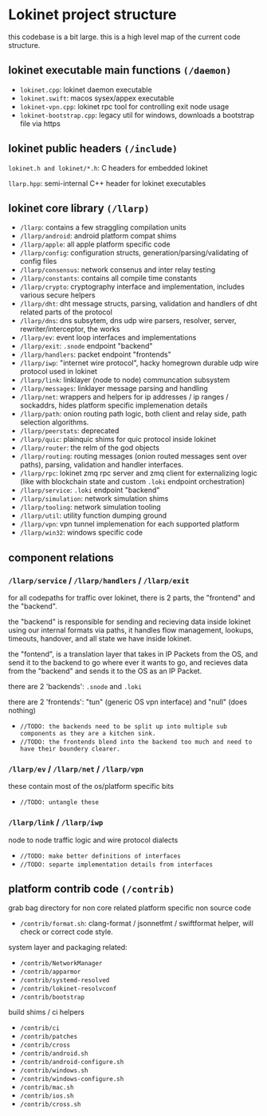 # Lokinet project structure 

this codebase is a bit large. this is a high level map of the current code structure.

## lokinet executable main functions `(/daemon)`

* `lokinet.cpp`: lokinet daemon executable
* `lokinet.swift`: macos sysex/appex executable
* `lokinet-vpn.cpp`: lokinet rpc tool for controlling exit node usage
* `lokinet-bootstrap.cpp`: legacy util for windows, downloads a bootstrap file via https


## lokinet public headers `(/include)`

`lokinet.h and lokinet/*.h`: C headers for embedded lokinet 

`llarp.hpp`: semi-internal C++ header for lokinet executables


## lokinet core library `(/llarp)` 

* `/llarp`: contains a few straggling compilation units
* `/llarp/android`: android platform compat shims
* `/llarp/apple`: all apple platform specific code
* `/llarp/config`: configuration structs, generation/parsing/validating of config files
* `/llarp/consensus`: network consenus and inter relay testing 
* `/llarp/constants`: contains all compile time constants 
* `/llarp/crypto`: cryptography interface and implementation, includes various secure helpers
* `/llarp/dht`: dht message structs, parsing, validation and handlers of dht related parts of the protocol 
* `/llarp/dns`: dns subsytem, dns udp wire parsers, resolver, server, rewriter/interceptor, the works
* `/llarp/ev`: event loop interfaces and implementations 
* `/llarp/exit`: `.snode` endpoint "backend"
* `/llarp/handlers`: packet endpoint "frontends"
* `/llarp/iwp`: "internet wire protocol", hacky homegrown durable udp wire protocol used in lokinet
* `/llarp/link`: linklayer (node to node) communcation subsystem
* `/llarp/messages`: linklayer message parsing and handling 
* `/llarp/net`: wrappers and helpers for ip addresses / ip ranges / sockaddrs, hides platform specific implemenation details
* `/llarp/path`: onion routing path logic, both client and relay side, path selection algorithms.
* `/llarp/peerstats`: deprecated
* `/llarp/quic`: plainquic shims for quic protocol inside lokinet 
* `/llarp/router`: the relm of the god objects
* `/llarp/routing`: routing messages (onion routed messages sent over paths), parsing, validation and handler interfaces.
* `/llarp/rpc`: lokinet zmq rpc server and zmq client for externalizing logic (like with blockchain state and custom `.loki` endpoint orchestration)
* `/llarp/service`: `.loki` endpoint "backend"
* `/llarp/simulation`: network simulation shims
* `/llarp/tooling`: network simulation tooling
* `/llarp/util`: utility function dumping ground
* `/llarp/vpn`: vpn tunnel implemenation for each supported platform
* `/llarp/win32`: windows specific code


## component relations

### `/llarp/service` / `/llarp/handlers` / `/llarp/exit`

for all codepaths for traffic over lokinet, there is 2 parts, the "frontend" and the "backend".

the "backend" is responsible for sending and recieving data inside lokinet using our internal formats via paths, it handles flow management, lookups, timeouts, handover, and all state we have inside lokinet.

the "fontend", is a translation layer that takes in IP Packets from the OS, and send it to the backend to go where ever it wants to go, and recieves data from the "backend" and sends it to the OS as an IP Packet.

there are 2 'backends': `.snode` and `.loki`

there are 2 'frontends': "tun" (generic OS vpn interface) and "null" (does nothing)

* `//TODO: the backends need to be split up into multiple sub components as they are a kitchen sink.`
* `//TODO: the frontends blend into the backend too much and need to have their boundery clearer.`


### `/llarp/ev` /  `/llarp/net` / `/llarp/vpn`

these contain most of the os/platform specific bits

* `//TODO: untangle these`


### `/llarp/link` /  `/llarp/iwp`

node to node traffic logic and wire protocol dialects 

* `//TODO: make better definitions of interfaces`
* `//TODO: separte implementation details from interfaces`


## platform contrib code `(/contrib)`

grab bag directory for non core related platform specific non source code

* `/contrib/format.sh`: clang-format / jsonnetfmt / swiftformat helper, will check or correct code style.

system layer and packaging related:
 
* `/contrib/NetworkManager`
* `/contrib/apparmor`
* `/contrib/systemd-resolved`
* `/contrib/lokinet-resolvconf`
* `/contrib/bootstrap`

build shims / ci helpers

* `/contrib/ci`
* `/contrib/patches`
* `/contrib/cross`
* `/contrib/android.sh`
* `/contrib/android-configure.sh`
* `/contrib/windows.sh`
* `/contrib/windows-configure.sh`
* `/contrib/mac.sh`
* `/contrib/ios.sh`
* `/contrib/cross.sh`
